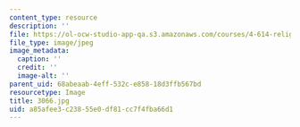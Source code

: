 ```yaml
---
content_type: resource
description: ''
file: https://ol-ocw-studio-app-qa.s3.amazonaws.com/courses/4-614-religious-architecture-and-islamic-cultures-fall-2002/a85afee3c23855e0df81cc7f4fba66d1_3066.jpg
file_type: image/jpeg
image_metadata:
  caption: ''
  credit: ''
  image-alt: ''
parent_uid: 68abeaab-4eff-532c-e858-18d3ffb567bd
resourcetype: Image
title: 3066.jpg
uid: a85afee3-c238-55e0-df81-cc7f4fba66d1
---
```

